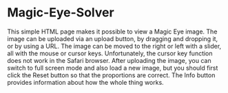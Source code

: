 # Magic-Eye-Solver
This simple HTML page makes it possible to view a Magic Eye image.
The image can be uploaded via an upload button, by dragging and dropping it, or by using a URL.
The image can be moved to the right or left with a slider, all with the mouse or cursor keys.
Unfortunately, the cursor key function does not work in the Safari browser.
After uploading the image, you can switch to full screen mode and also load a new image,
but you should first click the Reset button so that the proportions are correct.
The Info button provides information about how the whole thing works.
